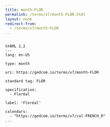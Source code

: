 ```yaml
---
title: month-FLOR
permalink: /terms/v7/month-FLOR.html
layout: none
redirect-from:
  - /terms/v7/month-FLOR
...
```


```

%YAML 1.2
---
lang: en-US

type: month

uri: https://gedcom.io/terms/v7/month-FLOR

standard tag: FLOR

specification:
  - Floréal

label: 'Floréal'

calendars:
  - "https://gedcom.io/terms/v7/cal-FRENCH_R"
...

```
